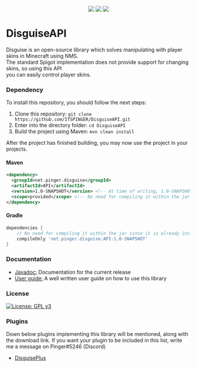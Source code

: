 <p align="center">
	<img src = "https://img.shields.io/badge/Supports-1.8.8%20--%201.19.1-%3Cbrightgreen%3E">
	<img src = "https://img.shields.io/badge/-Library-blue">
	<img src = "https://img.shields.io/badge/-Easy%20to%20use-orange">
</p>

# DisguiseAPI

Disguise is an open-source library which solves manipulating with player skins in Minecraft using NMS.
<br>
The standard Spigot implementation does not provide support for changing skins, so using this API
<br>
you can easily control player skins.

### Dependency 

To install this repository, you should follow the next steps:

1. Clone this repository: ``git clone https://github.com/ITSPINGER/DisguiseAPI.git``
2. Enter into the directory folder: ``cd DisguiseAPI``
3. Build the project using Maven: ``mvn clean install``

After the project has finished building, you may now use the project in your projects.

#### Maven
```xml
<dependency>
  <groupId>net.pinger.disguise</groupId>
  <artifactId>API</artifactId>
  <version>1.0-SNAPSHOT</version> <!-- At time of writing, 1.0-SNAPSHOT is the latest version. See the pom.xml for the latest version -->
  <scope>provided</scope> <!-- No need for compiling it within the jar since it is already included within the plugin -->
</dependency>
```

#### Gradle
```gradle
dependencies {
    // No need for compiling it within the jar since it is already included within the plugin
    compileOnly 'net.pinger.disguise:API:1.0-SNAPSHOT'
}
```

### Documentation

- <a href = "https://itspinger.github.io/DisguiseAPI/">Javadoc:</a> Documentation for the current release 
- <a href = "https://github.com/itspinger/DisguiseAPI/wiki">User guide:</a> A well written user guide on how to use this library

### License 

[![License: GPL v3](https://img.shields.io/badge/License-GPLv3-blue.svg)](https://www.gnu.org/licenses/gpl-3.0)

### Plugins

Down below plugins implementing this library will be mentioned, along with the download link. If you want your plugin to be
included in this list, write me a message on Pinger#5246 (Discord)

- <a href = "https://www.spigotmc.org/resources/disguise.84079/">DisguisePlus</a>
